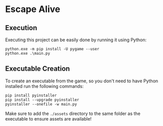 # Escape Alive

## Execution
Executing this project can be easily done by running it using Python:
```
python.exe -m pip install -U pygame --user 
python.exe .\main.py
```

## Executable Creation
To create an executable from the game, so you don't need to have Python installed run the following commands:
```
pip install pyinstaller
pip install --upgrade pyinstaller
pyinstaller --onefile -w main.py
```
Make sure to add the `./assets` directory to the same folder as the executable to ensure assets are available!
